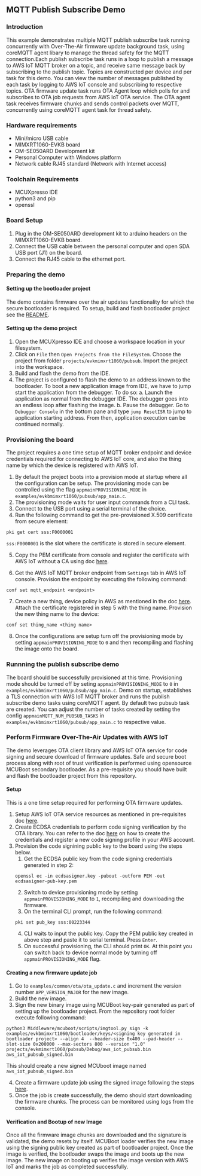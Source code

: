 ## MQTT Publish Subscribe Demo

### Introduction
This example demonstrates multiple MQTT publish subscribe task running concurrently with Over-The-Air firmware update background task, using coreMQTT agent libary to manage the thread safety for the MQTT connection.Each publish subscribe task runs in a loop to publish a message to AWS IoT MQTT broker on a topic, and receive same message back by subscribing to the publish topic. Topics are constructed per device and per task for this demo. You can  view the number of messages published by each task by logging to AWS IoT console and subscribing to respective topics.
OTA firmware update task runs OTA Agent loop which polls for and subscribes to OTA job requests from AWS IoT OTA service. The OTA agent task receives firmware chunks and sends control packets over MQTT, concurrently using coreMQTT agent task for thread safety.

### Hardware requirements

- Mini/micro USB cable
- MIMXRT1060-EVKB board
- OM-SE050ARD Development kit
- Personal Computer with Windows platform
- Network cable RJ45 standard (Network with Internet access)

### Toolchain Requirements

- MCUXpresso IDE
- python3 and pip
- openssl

### Board Setup

1. Plug in the OM-SE050ARD development kit to arduino headers on the MIMXRT1060-EVKB board.
3. Connect the USB cable between the personal computer and open SDA USB port (J1) on the board.
2. Connect the RJ45 cable to the ethernet port.

### Preparing the demo

#### Setting up the bootloader project

The demo contains firmware over the air updates functionality for which the secure bootloader is required. To setup, build and flash bootloader project see the [README](https://github.com/FreeRTOS/lab-iot-reference-nxp-rt1060/tree/main/examples/evkbmimxrt1060/bootloader/README.md).

#### Setting up the demo project

1. Open the MCUXpresso IDE and choose a workspace location in your filesystem. 
2. Click on `File` then `Open Projects from the FileSystem`. Choose the project from folder `projects/evkmimxrt1060/pubsub`. Import the project into the workspace.
3. Build and flash the demo from the IDE.
4. The project is configured to flash the demo to an address known to the bootloader. To boot a new application image from IDE, we have to jump start the application from the debugger. To do so:
   a. Launch the application as normal from the debugger IDE. The debugger goes into an endless loop after flashing the image.
   b. Pause the debugger. Go to `Debugger Console` in the bottom pane and type `jump ResetISR` to jump to application starting address. From then, application   execution can be continued normally.

### Provisioning the board

The project requires a one time setup of MQTT broker endpoint and device credentials required for connecting to AWS IoT core, and also the thing name by which the device is registered with AWS IoT.

1. By default the project boots into a provision mode at startup where all the configuration can be setup. The provisioning mode can be controlled using the flag `appmainPROVISIONING_MODE` in `examples/evkbmimxrt1060/pubsub/app_main.c`.
2. The provisioning mode waits for user input commands from a CLI task. 
3. Connect to the USB port using a serial terminal of the choice.
4. Run the following command to get the  pre-provisioned X.509 certificate from secure element:
```
pki get cert sss:F0000001
```
`sss:F0000001` is the slot where the certificate is stored in secure element.

5. Copy the PEM certificate from console and register the certificate with AWS IoT without a CA using doc [here](https://docs.aws.amazon.com/iot/latest/developerguide/manual-cert-registration.html#manual-cert-registration-console-noca).

6. Get the AWS IoT MQTT broker endpoint from `Settings` tab in AWS IoT console. Provision the endpoint by executing the following command:
```
conf set mqtt_endpoint <endpoint>
```
7. Create a new thing, device policy in AWS as mentioned in the doc [here](https://docs.aws.amazon.com/iot/latest/developerguide/create-iot-resources.html). Attach the certificate registered in step 5 with the thing name. Provision the new thing name to the device:
```
conf set thing_name <thing name>
```
8. Once the configurations are setup turn off the provisioning mode by setting `appmainPROVISIONING_MODE` to `0` and then recompiling and flashing the image onto the board.

### Runnning the publish subscribe demo

The board should be successfully provisioned at this time. Provisioning mode should be turned off by seting `appmainPROVISIONING_MODE` to `0` in `examples/evkbmimxrt1060/pubsub/app_main.c`.  Demo on startup, establishes a TLS connection with AWS IoT MQTT broker and runs the publish subscribe demo tasks using coreMQTT agent. By default two pubsub task are created. You can adjust the number of tasks created by setting the config `appmainMQTT_NUM_PUBSUB_TASKS` in `examples/evkbmimxrt1060/pubsub/app_main.c` to respective value.

### Perform Firmware Over-The-Air Updates with AWS IoT

The demo leverages OTA client library and AWS IoT OTA service for code signing and secure download of firmware updates. Safe and secure boot process along with root of trust verification is performed using opensource MCUBoot secondary bootloader. As a pre-requisite you should have built and flash the bootloader project from this repository.

#### Setup
This is a one time setup required for performing OTA firmware updates.

1. Setup AWS IoT OTA service resources as mentioned in pre-requisites doc [here](https://docs.aws.amazon.com/freertos/latest/userguide/ota-prereqs.html).
2. Create ECDSA credentials to perform code signing verification by the OTA library. You can refer to the doc [here](https://docs.aws.amazon.com/freertos/latest/userguide/ota-code-sign-cert-win.html) on how to create the credentials and register a new code signing profile in your AWS account.
3.  Provision the code signining public key to the board using the steps below.
      1. Get the ECDSA public key from the code signing credentials generated in step 2:
      ```
      openssl ec -in ecdsasigner.key -pubout -outform PEM -out ecdsasigner-pub-key.pem
      ```
      2. Switch to device provisioning mode by setting `appmainPROVISIONING_MODE` to `1`, recompiling and downloading the firmware.
      3. On the terminal CLI prompt, run the following command:
      ```
      pki set pub_key sss:00223344
      ```
     4. CLI waits to input the public key. Copy the PEM public key created in above step and paste it to serial terminal. Press `Enter`.
     5. On successful provisioning, the CLI should print `OK`. At this point you can switch back to device normal mode by turning off `appmainPROVISIONING_MODE` flag.

#### Creating a new firmware update job

1. Go to `examples/common/ota/ota_update.c` and increment the version number `APP_VERSION_MAJOR` for the new image.
2. Build the new image.
3. Sign the new binary image using MCUBoot key-pair generated as part of setting up the bootloader project. From the repository root folder execute following command:
```
python3 Middleware/mcuboot/scripts/imgtool.py sign -k examples/evkbmimxrt1060/bootloader/keys/<signing key generated in bootloader project> --align 4  --header-size 0x400 --pad-header --slot-size 0x200000 --max-sectors 800 --version "1.0" projects/evkmimxrt1060/pubsub/Debug/aws_iot_pubsub.bin aws_iot_pubsub_signed.bin
```
This should create a new signed MCUboot image named `aws_iot_pubsub_signed.bin`

4. Create a firmware update job using the signed image following the steps [here](https://docs.aws.amazon.com/freertos/latest/userguide/ota-console-workflow.html).
5. Once the job is create successfully, the demo should start downloading the firmware chunks. The process can be monitored using logs from the console. 

#### Verification and Bootup of new Image
Once all the firmware image chunks are downloaded and the signature is validated, the demo resets by itself. MCUBoot loader verifies the new image using the signing public key created as part of bootloader project. Once the image is verified, the bootloader swaps the image and boots up the new image. The new image on booting up verifies the image version with AWS IoT and marks the job as completed successfully. 
